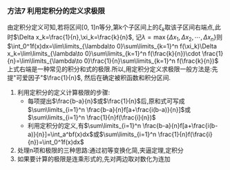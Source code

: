 ### 方法7 利用定积分的定义求极限
由定积分定义可知,若将区间[0, 1]n等分,第k个子区间上的$\xi_k$取该子区间右端点,此时$\Delta x_k=\frac{1}{n},\xi_k=\frac{k}{n}$, 记$\lambda = \max\{\Delta x_1, \Delta x_2, \cdots, \Delta x_n\}$则  
$\int_0^1f(x)dx=\lim\limits_{\lambda\to 0}\sum\limits_{k=1}^n f(\xi_k)\Delta x_k=\lim\limits_{\lambda\to 0}\sum\limits_{k=1}^n f(\frac{k}{n})\cdot \frac{1}{n}=\lim\limits_{\lambda\to 0}\frac{1}{n}\sum\limits_{k=1}^n f(\frac{k}{n})$  
上式右端是一种常见的积分和式的极限.所以,用定积分定义求极限一般方法是:先提"可爱因子"$\frac{1}{n}$, 然后在确定被积函数和积分区间.

1. 利用定积分的定义计算极限的步骤:
	- 每项提出$\frac{b-a}{n}$或$\frac{1}{n}$后,原和式可写成$\sum\limits_{i=1}^n \frac{b-a}{n}f[a+\frac{i(b-a)}{n}]$或$\sum\limits_{i=1}^n \frac{1}{n}f(\frac{i}{n})$
	- 利用定积分的定义,有$\sum\limits_{i=1}^n \frac{b-a}{n}f[a+\frac{i(b-a)}{n}]=\int_a^bf(x)dx$或$\sum\limits_{i=1}^n \frac{1}{n}f(\frac{i}{n})=\int_0^1f(x)dx$
2. 处理n项和极限的三种思路:通过初等变换化简,夹逼定理,定积分
3. 如果要计算的极限是连乘形式的,先对两边取对数化为连加
